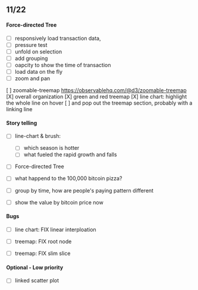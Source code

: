 ## 11/22

#### Force-directed Tree
- [ ] responsively load transaction data,
 - [ ] pressure test
 - [ ] unfold on selection
 - [ ] add grouping
 - [ ] oapcity to show the time of transaction 
 - [ ] load data on the fly
 - [ ] zoom and pan 

[ ] zoomable-treemap
  https://observablehq.com/@d3/zoomable-treemap
[X] overall organization
[X] green and red treemap
[X] line chart: highlight the whole line on hover 
    [ ] and pop out the treemap section, probably with a linking line 

#### Story telling 
- [ ] line-chart & brush: 

  - [ ] which season is hotter
  - [ ] what fueled the rapid growth and falls   

- [ ] Force-directed Tree
- [ ] what happend to the 100,000 bitcoin pizza?
- [ ] group by time, how are people's paying pattern different 
- [ ] show the value by bitcoin price now 

#### Bugs
- [ ] line chart: FIX linear interploation 

- [ ] treemap: FIX root node
- [ ] treemap: FIX slim slice 


#### Optional - Low priority

- [ ] linked scatter plot